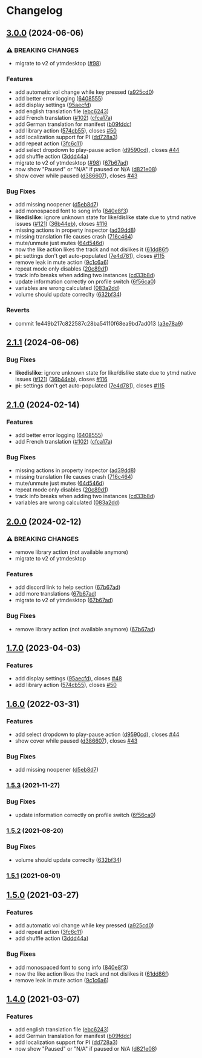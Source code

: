 # Changelog

## [3.0.0](https://github.com/XeroxDev/YTMD-StreamDeck/compare/v2.1.1...v3.0.0) (2024-06-06)


### ⚠ BREAKING CHANGES

* migrate to v2 of ytmdesktop ([#98](https://github.com/XeroxDev/YTMD-StreamDeck/issues/98))

### Features

* add automatic vol change while key pressed ([a925cd0](https://github.com/XeroxDev/YTMD-StreamDeck/commit/a925cd0a5060c10dbaf7072fb455950452565a84))
* add better error logging ([6408555](https://github.com/XeroxDev/YTMD-StreamDeck/commit/6408555e11cd6bbc16c70a6608bbd1208cf95ca4))
* add display settings ([95aecfd](https://github.com/XeroxDev/YTMD-StreamDeck/commit/95aecfde6b8b0b8333a4bd231c0b41ea9e022a8e))
* add english translation file ([ebc6243](https://github.com/XeroxDev/YTMD-StreamDeck/commit/ebc6243007e1b45a94624591865154e24496e550))
* add French translation ([#102](https://github.com/XeroxDev/YTMD-StreamDeck/issues/102)) ([cfca17a](https://github.com/XeroxDev/YTMD-StreamDeck/commit/cfca17a615a429eb3189e095fe037e6b93d1c784))
* add German translation for manifest ([b09fddc](https://github.com/XeroxDev/YTMD-StreamDeck/commit/b09fddcc6b9bb046c99a73ad087530c575c538c0))
* add library action ([574cb55](https://github.com/XeroxDev/YTMD-StreamDeck/commit/574cb552fab057517a8de1e91cf7cf746fa0056e)), closes [#50](https://github.com/XeroxDev/YTMD-StreamDeck/issues/50)
* add localization support for PI ([dd728a3](https://github.com/XeroxDev/YTMD-StreamDeck/commit/dd728a3c33252b41f47f0a5768ed9c5ba4348ddf))
* add repeat action ([3fc6c11](https://github.com/XeroxDev/YTMD-StreamDeck/commit/3fc6c11c19671d3622e0a2e57decc2db68b17bbf))
* add select dropdown to play-pause action ([d9590cd](https://github.com/XeroxDev/YTMD-StreamDeck/commit/d9590cdf510d23fbcda557b7987ea2d51a89628f)), closes [#44](https://github.com/XeroxDev/YTMD-StreamDeck/issues/44)
* add shuffle action ([3ddd44a](https://github.com/XeroxDev/YTMD-StreamDeck/commit/3ddd44a64adf595f1bd3e40ec16b9cde519cc074))
* migrate to v2 of ytmdesktop ([#98](https://github.com/XeroxDev/YTMD-StreamDeck/issues/98)) ([67b67ad](https://github.com/XeroxDev/YTMD-StreamDeck/commit/67b67ad9a5a916c45e1ab933af55f7084540964e))
* now show "Paused" or "N/A" if paused or N/A ([d821e08](https://github.com/XeroxDev/YTMD-StreamDeck/commit/d821e087be89ca07ddbe27a9d3fd2e4a0b2c76da))
* show cover while paused ([d386607](https://github.com/XeroxDev/YTMD-StreamDeck/commit/d3866074767d58cd55d5e26f9698c92a1b11041d)), closes [#43](https://github.com/XeroxDev/YTMD-StreamDeck/issues/43)


### Bug Fixes

* add missing noopener ([d5eb8d7](https://github.com/XeroxDev/YTMD-StreamDeck/commit/d5eb8d700e148f5a21c97b91da5efa942f1f9e22))
* add monospaced font to song info ([840e8f3](https://github.com/XeroxDev/YTMD-StreamDeck/commit/840e8f3018a6c4b7eb59255fef5cefa3d8f5b5d9))
* **likedislike:** ignore unknown state for like/dislike state due to ytmd native issues ([#121](https://github.com/XeroxDev/YTMD-StreamDeck/issues/121)) ([36b44eb](https://github.com/XeroxDev/YTMD-StreamDeck/commit/36b44eb7252c63c523ba52809199bae0b1d0f5f1)), closes [#116](https://github.com/XeroxDev/YTMD-StreamDeck/issues/116)
* missing actions in property inspector ([ad39dd8](https://github.com/XeroxDev/YTMD-StreamDeck/commit/ad39dd8677306601f0d5b169a99b39856d643fd9))
* missing translation file causes crash ([716c464](https://github.com/XeroxDev/YTMD-StreamDeck/commit/716c464578b291cfdff41f52fb88fbc074541373))
* mute/unmute just mutes ([64d546d](https://github.com/XeroxDev/YTMD-StreamDeck/commit/64d546dab289078e9c58c5760c1ac727261fa85e))
* now the like action likes the track and not dislikes it ([61dd86f](https://github.com/XeroxDev/YTMD-StreamDeck/commit/61dd86f09f129afbde69878601d834c1531d8a06))
* **pi:** settings don't get auto-populated ([7e4d781](https://github.com/XeroxDev/YTMD-StreamDeck/commit/7e4d7818c4854fdf09c644564dec3f7aa7895c6e)), closes [#115](https://github.com/XeroxDev/YTMD-StreamDeck/issues/115)
* remove leak in mute action ([9c1c6a6](https://github.com/XeroxDev/YTMD-StreamDeck/commit/9c1c6a64e920bc126e3faf1ad9c0b77f597ae980))
* repeat mode only disables ([20c89d1](https://github.com/XeroxDev/YTMD-StreamDeck/commit/20c89d1e0d4f29bcf6ad64977dbeef9926972623))
* track info breaks when adding two instances ([cd33b8d](https://github.com/XeroxDev/YTMD-StreamDeck/commit/cd33b8da4ad36c46bd14324cab0ebe7afc9acf8f))
* update information correctly on profile switch ([6f56ca0](https://github.com/XeroxDev/YTMD-StreamDeck/commit/6f56ca0243fd1b83439cd41c397ea935da98866c))
* variables are wrong calculated ([083a2dd](https://github.com/XeroxDev/YTMD-StreamDeck/commit/083a2dd40bcd6d461e806b3d52a972c25637e1cf))
* volume should update correclty ([632bf34](https://github.com/XeroxDev/YTMD-StreamDeck/commit/632bf342864169e3c84b7f2b20494698a7b167ec))


### Reverts

* commit 1e449b217c822587c28ba54110f68ea9bd7ad013 ([a3e78a9](https://github.com/XeroxDev/YTMD-StreamDeck/commit/a3e78a99e3ac436e44cd70346eaeccf7610455ac))

## [2.1.1](https://github.com/XeroxDev/YTMD-StreamDeck/compare/v2.1.0...v2.1.1) (2024-06-06)


### Bug Fixes

* **likedislike:** ignore unknown state for like/dislike state due to ytmd native issues ([#121](https://github.com/XeroxDev/YTMD-StreamDeck/issues/121)) ([36b44eb](https://github.com/XeroxDev/YTMD-StreamDeck/commit/36b44eb7252c63c523ba52809199bae0b1d0f5f1)), closes [#116](https://github.com/XeroxDev/YTMD-StreamDeck/issues/116)
* **pi:** settings don't get auto-populated ([7e4d781](https://github.com/XeroxDev/YTMD-StreamDeck/commit/7e4d7818c4854fdf09c644564dec3f7aa7895c6e)), closes [#115](https://github.com/XeroxDev/YTMD-StreamDeck/issues/115)

## [2.1.0](https://github.com/XeroxDev/YTMD-StreamDeck/compare/v2.0.0...v2.1.0) (2024-02-14)


### Features

* add better error logging ([6408555](https://github.com/XeroxDev/YTMD-StreamDeck/commit/6408555e11cd6bbc16c70a6608bbd1208cf95ca4))
* add French translation ([#102](https://github.com/XeroxDev/YTMD-StreamDeck/issues/102)) ([cfca17a](https://github.com/XeroxDev/YTMD-StreamDeck/commit/cfca17a615a429eb3189e095fe037e6b93d1c784))


### Bug Fixes

* missing actions in property inspector ([ad39dd8](https://github.com/XeroxDev/YTMD-StreamDeck/commit/ad39dd8677306601f0d5b169a99b39856d643fd9))
* missing translation file causes crash ([716c464](https://github.com/XeroxDev/YTMD-StreamDeck/commit/716c464578b291cfdff41f52fb88fbc074541373))
* mute/unmute just mutes ([64d546d](https://github.com/XeroxDev/YTMD-StreamDeck/commit/64d546dab289078e9c58c5760c1ac727261fa85e))
* repeat mode only disables ([20c89d1](https://github.com/XeroxDev/YTMD-StreamDeck/commit/20c89d1e0d4f29bcf6ad64977dbeef9926972623))
* track info breaks when adding two instances ([cd33b8d](https://github.com/XeroxDev/YTMD-StreamDeck/commit/cd33b8da4ad36c46bd14324cab0ebe7afc9acf8f))
* variables are wrong calculated ([083a2dd](https://github.com/XeroxDev/YTMD-StreamDeck/commit/083a2dd40bcd6d461e806b3d52a972c25637e1cf))

## [2.0.0](https://github.com/XeroxDev/YTMD-StreamDeck/compare/v1.7.0...v2.0.0) (2024-02-12)


### ⚠ BREAKING CHANGES

* remove library action (not available anymore)
* migrate to v2 of ytmdesktop

### Features

* add discord link to help section ([67b67ad](https://github.com/XeroxDev/YTMD-StreamDeck/commit/67b67ad9a5a916c45e1ab933af55f7084540964e))
* add more translations ([67b67ad](https://github.com/XeroxDev/YTMD-StreamDeck/commit/67b67ad9a5a916c45e1ab933af55f7084540964e))
* migrate to v2 of ytmdesktop ([67b67ad](https://github.com/XeroxDev/YTMD-StreamDeck/commit/67b67ad9a5a916c45e1ab933af55f7084540964e))


### Bug Fixes

* remove library action (not available anymore) ([67b67ad](https://github.com/XeroxDev/YTMD-StreamDeck/commit/67b67ad9a5a916c45e1ab933af55f7084540964e))

## [1.7.0](https://github.com/XeroxDev/YTMD-StreamDeck/compare/v1.6.0...v1.7.0) (2023-04-03)


### Features

* add display settings ([95aecfd](https://github.com/XeroxDev/YTMD-StreamDeck/commit/95aecfde6b8b0b8333a4bd231c0b41ea9e022a8e)), closes [#48](https://github.com/XeroxDev/YTMD-StreamDeck/issues/48)
* add library action ([574cb55](https://github.com/XeroxDev/YTMD-StreamDeck/commit/574cb552fab057517a8de1e91cf7cf746fa0056e)), closes [#50](https://github.com/XeroxDev/YTMD-StreamDeck/issues/50)

## [1.6.0](https://github.com/XeroxDev/YTMD-StreamDeck/compare/v1.5.3...v1.6.0) (2022-03-31)


### Features

* add select dropdown to play-pause action ([d9590cd](https://github.com/XeroxDev/YTMD-StreamDeck/commit/d9590cdf510d23fbcda557b7987ea2d51a89628f)), closes [#44](https://github.com/XeroxDev/YTMD-StreamDeck/issues/44)
* show cover while paused ([d386607](https://github.com/XeroxDev/YTMD-StreamDeck/commit/d3866074767d58cd55d5e26f9698c92a1b11041d)), closes [#43](https://github.com/XeroxDev/YTMD-StreamDeck/issues/43)


### Bug Fixes

* add missing noopener ([d5eb8d7](https://github.com/XeroxDev/YTMD-StreamDeck/commit/d5eb8d700e148f5a21c97b91da5efa942f1f9e22))

### [1.5.3](https://github.com/XeroxDev/YTMD-StreamDeck/compare/v1.5.2...v1.5.3) (2021-11-27)


### Bug Fixes

* update information correctly on profile switch ([6f56ca0](https://github.com/XeroxDev/YTMD-StreamDeck/commit/6f56ca0243fd1b83439cd41c397ea935da98866c))

### [1.5.2](https://github.com/XeroxDev/YTMD-StreamDeck/compare/v1.5.1...v1.5.2) (2021-08-20)


### Bug Fixes

* volume should update correclty ([632bf34](https://github.com/XeroxDev/YTMD-StreamDeck/commit/632bf342864169e3c84b7f2b20494698a7b167ec))

### [1.5.1](https://github.com/XeroxDev/YTMD-StreamDeck/compare/v1.5.0...v1.5.1) (2021-06-01)

## [1.5.0](https://github.com/XeroxDev/YTMD-StreamDeck/compare/v1.4.0...v1.5.0) (2021-03-27)


### Features

* add automatic vol change while key pressed ([a925cd0](https://github.com/XeroxDev/YTMD-StreamDeck/commit/a925cd0a5060c10dbaf7072fb455950452565a84))
* add repeat action ([3fc6c11](https://github.com/XeroxDev/YTMD-StreamDeck/commit/3fc6c11c19671d3622e0a2e57decc2db68b17bbf))
* add shuffle action ([3ddd44a](https://github.com/XeroxDev/YTMD-StreamDeck/commit/3ddd44a64adf595f1bd3e40ec16b9cde519cc074))


### Bug Fixes

* add monospaced font to song info ([840e8f3](https://github.com/XeroxDev/YTMD-StreamDeck/commit/840e8f3018a6c4b7eb59255fef5cefa3d8f5b5d9))
* now the like action likes the track and not dislikes it ([61dd86f](https://github.com/XeroxDev/YTMD-StreamDeck/commit/61dd86f09f129afbde69878601d834c1531d8a06))
* remove leak in mute action ([9c1c6a6](https://github.com/XeroxDev/YTMD-StreamDeck/commit/9c1c6a64e920bc126e3faf1ad9c0b77f597ae980))

## [1.4.0](https://github.com/XeroxDev/YTMD-StreamDeck/compare/v1.3.0...v1.4.0) (2021-03-07)


### Features

* add english translation file ([ebc6243](https://github.com/XeroxDev/YTMD-StreamDeck/commit/ebc6243007e1b45a94624591865154e24496e550))
* add German translation for manifest ([b09fddc](https://github.com/XeroxDev/YTMD-StreamDeck/commit/b09fddcc6b9bb046c99a73ad087530c575c538c0))
* add localization support for PI ([dd728a3](https://github.com/XeroxDev/YTMD-StreamDeck/commit/dd728a3c33252b41f47f0a5768ed9c5ba4348ddf))
* now show "Paused" or "N/A" if paused or N/A ([d821e08](https://github.com/XeroxDev/YTMD-StreamDeck/commit/d821e087be89ca07ddbe27a9d3fd2e4a0b2c76da))
